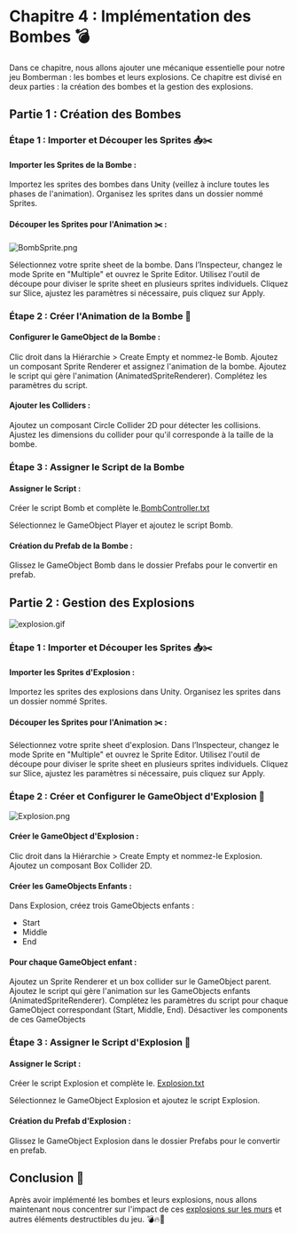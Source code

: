 # Chapitre 4 : Implémentation des Bombes 💣
Dans ce chapitre, nous allons ajouter une mécanique essentielle pour notre jeu Bomberman : les bombes et leurs explosions. Ce chapitre est divisé en deux parties : la création des bombes et la gestion des explosions.

## Partie 1 : Création des Bombes

### Étape 1 : Importer et Découper les Sprites 📥✂️

#### Importer les Sprites de la Bombe :
Importez les sprites des bombes dans Unity (veillez à inclure toutes les phases de l'animation).
Organisez les sprites dans un dossier nommé Sprites.

#### Découper les Sprites pour l'Animation ✂️ :

![BombSprite.png](Images/BombSprite.png)

Sélectionnez votre sprite sheet de la bombe.
Dans l’Inspecteur, changez le mode Sprite en "Multiple" et ouvrez le Sprite Editor.
Utilisez l'outil de découpe pour diviser le sprite sheet en plusieurs sprites individuels.
Cliquez sur Slice, ajustez les paramètres si nécessaire, puis cliquez sur Apply.

### Étape 2 : Créer l'Animation de la Bombe 🎥

#### Configurer le GameObject de la Bombe :
Clic droit dans la Hiérarchie > Create Empty et nommez-le Bomb.
Ajoutez un composant Sprite Renderer et assignez l'animation de la bombe.
Ajoutez le script qui gère l'animation (AnimatedSpriteRenderer). Complétez les paramètres du script.

#### Ajouter les Colliders :
Ajoutez un composant Circle Collider 2D pour détecter les collisions.
Ajustez les dimensions du collider pour qu'il corresponde à la taille de la bombe.

### Étape 3 : Assigner le Script de la Bombe

#### Assigner le Script :
Créer le script Bomb et complète le.[BombController.txt](https://github.com/user-attachments/files/16758771/BombController.txt)

Sélectionnez le GameObject Player et ajoutez le script Bomb.

#### Création du Prefab de la Bombe :
Glissez le GameObject Bomb dans le dossier Prefabs pour le convertir en prefab.

## Partie 2 : Gestion des Explosions

![explosion.gif](Image/explosion.gif)

### Étape 1 : Importer et Découper les Sprites 📥✂️

#### Importer les Sprites d'Explosion :
   
Importez les sprites des explosions dans Unity.
Organisez les sprites dans un dossier nommé Sprites.

#### Découper les Sprites pour l'Animation ✂️ :
   
Sélectionnez votre sprite sheet d'explosion.
Dans l’Inspecteur, changez le mode Sprite en "Multiple" et ouvrez le Sprite Editor.
Utilisez l'outil de découpe pour diviser le sprite sheet en plusieurs sprites individuels.
Cliquez sur Slice, ajustez les paramètres si nécessaire, puis cliquez sur Apply.

### Étape 2 : Créer et Configurer le GameObject d'Explosion 🎥

![Explosion.png](Images/Explosion.png)

#### Créer le GameObject d'Explosion :

Clic droit dans la Hiérarchie > Create Empty et nommez-le Explosion.
Ajoutez un composant Box Collider 2D.

#### Créer les GameObjects Enfants :
   
Dans Explosion, créez trois GameObjects enfants :

- Start
- Middle
- End

#### Pour chaque GameObject enfant :
Ajoutez un Sprite Renderer et un box collider sur le GameObject parent.
Ajoutez le script qui gère l'animation sur les GameObjects enfants (AnimatedSpriteRenderer).
Complétez les paramètres du script pour chaque GameObject correspondant (Start, Middle, End).
Désactiver les components de ces GameObjects

### Étape 3 : Assigner le Script d'Explosion 📜

#### Assigner le Script :
   
Créer le script Explosion et complète le. [Explosion.txt](https://github.com/user-attachments/files/16758933/Explosion.txt)

Sélectionnez le GameObject Explosion et ajoutez le script Explosion.

#### Création du Prefab d'Explosion :

Glissez le GameObject Explosion dans le dossier Prefabs pour le convertir en prefab.

## Conclusion 🌟

Après avoir implémenté les bombes et leurs explosions, nous allons maintenant nous concentrer sur l'impact de ces [explosions sur les murs](https://github.com/g404-code-gaming/Bomberman2D/blob/main/Création-Du-Jeu/5.Plateformes%20à%20Détruire.md) et autres éléments destructibles du jeu. 💣🔥🚀

